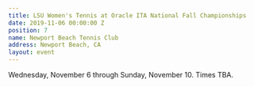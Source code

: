 ```yaml
---
title: LSU Women's Tennis at Oracle ITA National Fall Championships
date: 2019-11-06 00:00:00 Z
position: 7
name: Newport Beach Tennis Club
address: Newport Beach, CA
layout: event
---
```


Wednesday, November 6 through Sunday, November 10. Times TBA.